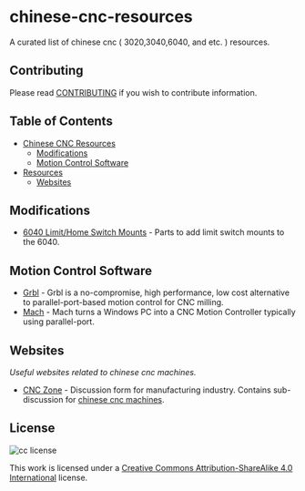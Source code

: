 # chinese-cnc-resources
A curated list of chinese cnc ( 3020,3040,6040, and etc. ) resources.

## Contributing
Please read [CONTRIBUTING](./CONTRIBUTING.md) if you wish to contribute information.

## Table of Contents
* [Chinese CNC Resources](#chinese-cnc-resources)
  * [Modifications](#modifications)
  * [Motion Control Software](#motion-control-software)
* [Resources](#resources)
  * [Websites](#websites)

## Modifications

 * [6040 Limit/Home Switch Mounts](http://www.thingiverse.com/thing:30253) - Parts to add limit switch mounts to the 6040.

## Motion Control Software

 * [Grbl](https://github.com/grbl/grbl) - Grbl is a no-compromise, high performance, low cost alternative to parallel-port-based motion control for CNC milling.
 * [Mach](http://www.machsupport.com) - Mach turns a Windows PC into a CNC Motion Controller typically using parallel-port.

## Websites

*Useful websites related to chinese cnc machines.*

* [CNC Zone](http://www.cnczone.com) - Discussion form for manufacturing industry. Contains sub-discussion for [chinese cnc machines](http://www.cnczone.com/forums/chinese-machines/).

## License
![cc license](http://i.creative.commons.org/l/by-sa/4.0/88x31.png)

This work is licensed under a [Creative Commons Attribution-ShareAlike 4.0 International](http://creativecommons.org/licenses/by-sa/4.0/) license.
